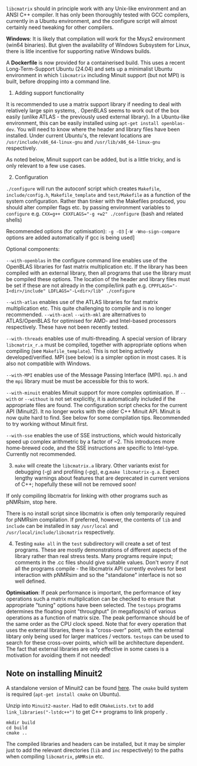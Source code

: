 
`libcmatrix` should in principle work with any Unix-like environment and an ANSI C++ compiler. It has only been thoroughly tested with GCC compilers, currently in a Ubuntu environment, and the configure script will almost certainly need tweaking for other compilers. 

**Windows**: It is likely that compilation will work for the Msys2 environment (win64 binaries). But given the availability of Windows Subsystem for Linux, there is litle incentive for supporting native Windows builds. 
 
A **Dockerfile** is now provided for a containerised build. This uses a recent Long-Term-Support Ubuntu (24.04) and sets up a minimalist Ubuntu environment in which `libcmatrix` including Minuit support (but not MPI) is built, before dropping into a command line. 

1. Adding support functionality

It is recommended to use a matrix support library if needing to deal with relatively large spin systems, . OpenBLAS seems to work out of the box easily (unlike ATLAS - the previously used external library). In a Ubuntu-like environment, this can be easily installed using `apt-get install openblas-dev`. You will need to know where the header and library files have been installed. 
Under current Ubuntu's, the relevant locations are `/usr/include/x86_64-linux-gnu` and `/usr/lib/x86_64-linux-gnu` respectively.

As noted below, Minuit support can be added, but is a little tricky, and is only relevant to a few use cases.

2. Configuration

`./configure` will run the autoconf script which creates `Makefile`, `include/config.h`, `Makefile_template` and `test/Makefile`
as a function of the system configuration.  Rather than tinker with the Makefiles produced, you should alter
compiler flags etc. by passing environment variables to `configure` e.g.
`CXX=g++ CXXFLAGS="-g +w2" ./configure`
(bash and related shells)
  
Recommended options (for optimisation): `-g -O3`  \[`-W -Wno-sign-compare` options are added automatically if gcc is being used\]

Optional components:

`--with-openblas` in the configure command line enables use of the OpenBLAS libraries for fast matrix multiplication etc. If the library has been compiled with an external library, then all programs  that use the library must be compiled these options.
The location of the header and library files must be set if these are not already in the compile/link path e.g.
`CPPFLAGS="-I<dir>/include" LDFLAGS="-L<dir>/lib" ./configure`

`--with-atlas` enables use of the ATLAS libraries for fast matrix multiplication etc. 
This quite challenging to compile and is no longer recommended. `--with-acml` `--with-mkl` are alternatives to ATLAS/OpenBLAS for optimised for AMD- and Intel-based processors respectively. These have not been recently tested.


`--with-threads` enables use of multi-threading.  A special version 
of library `libcmatrix_r.a` must be compiled, together with appropriate
options when compiling (see `Makefile_template`). This is not being actively developed/verified.
MPI (see below) is a simpler option in most cases. It is also not compatible with Windows.

`--with-MPI` enables use of the Message Passing Interface (MPI).
`mpi.h` and the `mpi` library must be must be accessible for this to work.

`--with-minuit` enables Minuit support for more complex optimisation. 
If `--with` or `--without` is not set explicitly, it is automatically included if the appropriate files are found. 
The configuration script checks for the current API (Minuit2). It no longer works with the older C++ Minuit API. Minuit is now quite hard to find. See below for some compilation tips. Recommended to try working without Minuit first.

`--with-sse` enables the use of SSE instructions, which would historically speed up complex arithmetric by a factor of ~2. This introduces more home-brewed code, and the SSE instructions are specific to Intel-type. Currently not recommended.

3. `make` will create the `libcmatrix.a` library. Other variants exist for debugging (-g) and profiling (-pg), e.g.`make libcmatrix-g.a`. Expect lengthy warnings about features that are deprecated in current versions of C++; hopefully these will not be removed soon!  

If only compiling libcmatrix for linking with other programs such as pNMRsim, stop here.

There is no install script since libcmatrix is often only temporarily required for pNMRsim compilation.  If preferred, however, the contents of `lib` and `include` can be installed in say `/usr/local` and `/usr/local/include/libcmatrix` respectively.


4. Testing
`make all` in the `test` subdirectory will create a set of test programs.
These are mostly demonstrations of different aspects of the library rather than real stress tests.  Many programs require input; comments in the .cc files should give suitable values.  Don't worry if not all the programs compile - the libcmatrix API currently evolves for best interaction with pNMRsim and so the "standalone" interface is not so well defined.

**Optimisation**: If peak performance is important, the performance of key operations
such a matrix multiplication can be checked to ensure that appropriate "tuning"
options have been selected.  The `testops` programs determines the floating point "throughput" (in megaflops/s) of various
operations as a function of matrix size.  The peak performance should be of the same order as the CPU clock speed.
Note that for every operation that uses the external libraries, there is a "cross-over" point,
with the external libtary only being used for larger matrices / vectors. `testops` can be used
to search for these cross-over points, which will be architecture dependent. The fact that 
external libraries are only effective in some cases is a motivation for avoiding them if not needed!



## Note on installing Minuit2

A standalone version of Minuit2 can be found [here](https://github.com/GooFit/Minuit2). The `cmake` build system is required (`apt-get install cmake` on Ubuntu). 
 
Unzip into `Minuit2-master`. Had to edit `CMakeLists.txt` to add 
`link_libraries("-lstdc++")` 
to get C++ programs to link properly .

```
mkdir build 
cd build
cmake ..  
```

The compiled libraries and headers can be installed, but it may be simpler just to add the relevant directories (`lib` and `inc` respectively) to the paths when compiling `libcmatrix`, `pNMRsim` etc.
